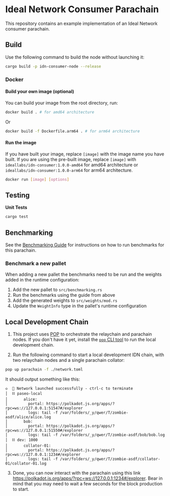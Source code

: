 # Ideal Network Consumer Parachain

This repository contains an example implementation of an Ideal Network consumer parachain.

## Build

Use the following command to build the node without launching it:

```sh
cargo build -p idn-consumer-node --release
```

### Docker

#### Build your own image (optional)

You can build your image from the root directory, run:

```sh
docker build . # for amd64 architecture
```

Or

```sh
docker build -f Dockerfile.arm64 . # for arm64 architecture
```

#### Run the image

If you have built your image, replace `[image]` with the image name you have built.
If you are using the pre-built image, replace `[image]` with `ideallabs/idn-consumer:1.0.0-amd64` for amd64 architecture or `ideallabs/idn-consumer:1.0.0-arm64` for arm64 architecture.

```sh
docker run [image] [options]
```

## Testing

**Unit Tests**

```sh
cargo test
```

## Benchmarking

See the [Benchmarking Guide](../../BENCHMARKING.md) for instructions on how to run benchmarks for this parachain.

### Benchmark a new pallet

When adding a new pallet the benchmarks need to be run and the weights added in the runtime configuration:

1. Add the new pallet to `src/benchmarking.rs`
2. Run the benchmarks using the guide from above
3. Add the generated weights to `src/weights/mod.rs`
4. Update the `WeightInfo` type in the pallet's runtime configuration

## Local Development Chain

1. This project uses [POP](https://onpop.io/) to orchestrate the relaychain and parachain nodes.
   If you don't have it yet, install the [`pop` CLI tool](https://onpop.io/cli/) to run the local development chain.

2. Run the following command to start a local development IDN chain, with two relaychain nodes and a single parachain collator:

```sh
pop up parachain -f ./network.toml
```

It should output something like this:

```
◇  🚀 Network launched successfully - ctrl-c to terminate
│  ⛓️ paseo-local
│       alice:
│         portal: https://polkadot.js.org/apps/?rpc=ws://127.0.0.1:51547#/explorer
│         logs: tail -f /var/folders/_y/qwer/T/zombie-asdf/alice/alice.log
│       bob:
│         portal: https://polkadot.js.org/apps/?rpc=ws://127.0.0.1:51550#/explorer
│         logs: tail -f /var/folders/_y/qwer/T/zombie-asdf/bob/bob.log
│  ⛓️ dev: 1000
│       collator-01:
│         portal: https://polkadot.js.org/apps/?rpc=ws://127.0.0.1:1234#/explorer
│         logs: tail -f /var/folders/_y/qwer/T/zombie-asdf/collator-01/collator-01.log
```

3. Done, you can now interact with the parachain using this link https://polkadot.js.org/apps/?rpc=ws://127.0.0.1:1234#/explorer.
   Bear in mind that you may need to wait a few seconds for the block production to start.

